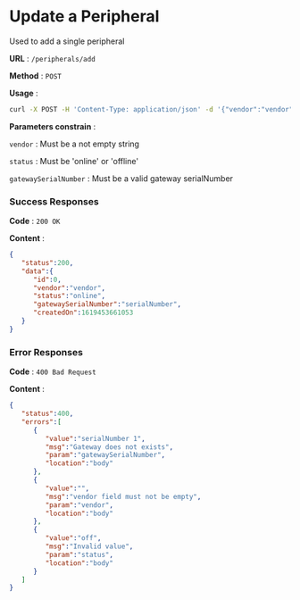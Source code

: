 # Update a Peripheral
Used to add a single peripheral

**URL** : `/peripherals/add`

**Method** : `POST`

**Usage** : 
```bash
curl -X POST -H 'Content-Type: application/json' -d '{"vendor":"vendor", "status":"online", "gatewaySerialNumber":"serialNumber"}' /peripherals/add
```

**Parameters constrain** :

`vendor` : Must be a not empty string

`status` : Must be 'online' or 'offline'

`gatewaySerialNumber` : Must be a valid gateway serialNumber

### Success Responses

**Code** : `200 OK`

**Content** :
```json
{
   "status":200,
   "data":{
      "id":0,
      "vendor":"vendor",
      "status":"online",
      "gatewaySerialNumber":"serialNumber",
      "createdOn":1619453661053
   }
}
```

### Error Responses

**Code** : `400 Bad Request`

**Content** :
```json
{
   "status":400,
   "errors":[
      {
         "value":"serialNumber 1",
         "msg":"Gateway does not exists",
         "param":"gatewaySerialNumber",
         "location":"body"
      },
      {
         "value":"",
         "msg":"vendor field must not be empty",
         "param":"vendor",
         "location":"body"
      },
      {
         "value":"off",
         "msg":"Invalid value",
         "param":"status",
         "location":"body"
      }
   ]
}
```
